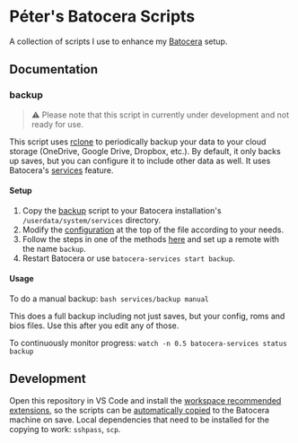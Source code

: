 # Péter's Batocera Scripts

A collection of scripts I use to enhance my [Batocera](https://batocera.org/) setup.

## Documentation

### backup

> ⚠️ Please note that this script in currently under development and not ready for use.

This script uses [rclone](https://rclone.org/) to periodically backup your data to your cloud storage (OneDrive, Google Drive, Dropbox, etc.). By default, it only backs up saves, but you can configure it to include other data as well. It uses Batocera's [services](https://wiki.batocera.org/launch_a_script#services) feature.

#### Setup

1. Copy the [backup](/services/backup) script to your Batocera installation's `/userdata/system/services` directory.
2. Modify the [configuration](/services/backup#L3) at the top of the file according to your needs.
3. Follow the steps in one of the methods [here](https://rclone.org/remote_setup/) and set up a remote with the name `backup`.
4. Restart Batocera or use `batocera-services start backup`.

#### Usage

To do a manual backup: `bash services/backup manual`

This does a full backup including not just saves, but your config, roms and bios files. Use this after you edit any of those.

To continuously monitor progress: `watch -n 0.5 batocera-services status backup`

## Development

Open this repository in VS Code and install the [workspace recommended extensions](https://code.visualstudio.com/docs/editor/extension-marketplace#_workspace-recommended-extensions), so the scripts can be [automatically copied](/.vscode/settings.json#L6) to the Batocera machine on save. Local dependencies that need to be installed for the copying to work: `sshpass`, `scp`.
